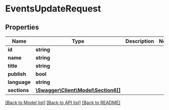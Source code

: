 # EventsUpdateRequest

## Properties
Name | Type | Description | Notes
------------ | ------------- | ------------- | -------------
**id** | **string** |  | 
**name** | **string** |  | 
**title** | **string** |  | 
**publish** | **bool** |  | 
**language** | **string** |  | 
**sections** | [**\Swagger\Client\Model\Section6[]**](Section6.md) |  | 

[[Back to Model list]](../README.md#documentation-for-models) [[Back to API list]](../README.md#documentation-for-api-endpoints) [[Back to README]](../README.md)


